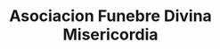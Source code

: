 ---
title: "Asociacion Funebre Divina Misericordia"
url: /masaya/asociacion-funebre-divina-misericordia/
shop: directores de funerarias
---